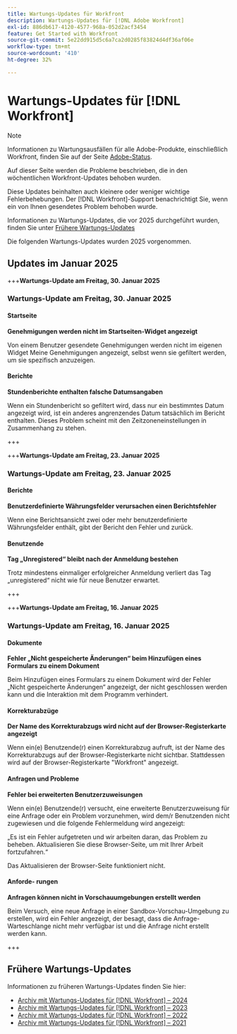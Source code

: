 ```yaml
---
title: Wartungs-Updates für Workfront
description: Wartungs-Updates für [!DNL Adobe Workfront]
exl-id: 886db617-4120-4577-968a-052d2acf3454
feature: Get Started with Workfront
source-git-commit: 5e22dd915d5c6a7ca2d0285f83824d4df36af06e
workflow-type: tm+mt
source-wordcount: '410'
ht-degree: 32%

---
```


# Wartungs-Updates für [!DNL Workfront]

>[!NOTE]
>
>Informationen zu Wartungsausfällen für alle Adobe-Produkte, einschließlich Workfront, finden Sie auf der Seite [Adobe-Status](https://status.adobe.com/).

Auf dieser Seite werden die Probleme beschrieben, die in den wöchentlichen Workfront-Updates behoben wurden.

Diese Updates beinhalten auch kleinere oder weniger wichtige Fehlerbehebungen. Der [!DNL Workfront]-Support benachrichtigt Sie, wenn ein von Ihnen gesendetes Problem behoben wurde.

Informationen zu Wartungs-Updates, die vor 2025 durchgeführt wurden, finden Sie unter [Frühere Wartungs-Updates](#previous-maintenance-updates)

Die folgenden Wartungs-Updates wurden 2025 vorgenommen.

## Updates im Januar 2025

+++**Wartungs-Update am Freitag, 30. Januar 2025**

### Wartungs-Update am Freitag, 30. Januar 2025

#### Startseite

**Genehmigungen werden nicht im Startseiten-Widget angezeigt**

Von einem Benutzer gesendete Genehmigungen werden nicht im eigenen Widget Meine Genehmigungen angezeigt, selbst wenn sie gefiltert werden, um sie spezifisch anzuzeigen.

#### Berichte

**Stundenberichte enthalten falsche Datumsangaben**

Wenn ein Stundenbericht so gefiltert wird, dass nur ein bestimmtes Datum angezeigt wird, ist ein anderes angrenzendes Datum tatsächlich im Bericht enthalten. Dieses Problem scheint mit den Zeitzoneneinstellungen in Zusammenhang zu stehen.

+++

+++**Wartungs-Update am Freitag, 23. Januar 2025**

### Wartungs-Update am Freitag, 23. Januar 2025

#### Berichte

**Benutzerdefinierte Währungsfelder verursachen einen Berichtsfehler**

Wenn eine Berichtsansicht zwei oder mehr benutzerdefinierte Währungsfelder enthält, gibt der Bericht den Fehler und zurück.

#### Benutzende

**Tag „Unregistered“ bleibt nach der Anmeldung bestehen**

Trotz mindestens einmaliger erfolgreicher Anmeldung verliert das Tag „unregistered“ nicht wie für neue Benutzer erwartet.

+++

+++**Wartungs-Update am Freitag, 16. Januar 2025**

### Wartungs-Update am Freitag, 16. Januar 2025

#### Dokumente

**Fehler „Nicht gespeicherte Änderungen“ beim Hinzufügen eines Formulars zu einem Dokument**

Beim Hinzufügen eines Formulars zu einem Dokument wird der Fehler „Nicht gespeicherte Änderungen“ angezeigt, der nicht geschlossen werden kann und die Interaktion mit dem Programm verhindert.

#### Korrekturabzüge

**Der Name des Korrekturabzugs wird nicht auf der Browser-Registerkarte angezeigt**

Wenn ein(e) Benutzende(r) einen Korrekturabzug aufruft, ist der Name des Korrekturabzugs auf der Browser-Registerkarte nicht sichtbar. Stattdessen wird auf der Browser-Registerkarte &quot;Workfront&quot; angezeigt.

#### Anfragen und Probleme

**Fehler bei erweiterten Benutzerzuweisungen**

Wenn ein(e) Benutzende(r) versucht, eine erweiterte Benutzerzuweisung für eine Anfrage oder ein Problem vorzunehmen, wird dem/r Benutzenden nicht zugewiesen und die folgende Fehlermeldung wird angezeigt:

„Es ist ein Fehler aufgetreten und wir arbeiten daran, das Problem zu beheben. Aktualisieren Sie diese Browser-Seite, um mit Ihrer Arbeit fortzufahren.“

Das Aktualisieren der Browser-Seite funktioniert nicht.

#### Anforde- rungen

**Anfragen können nicht in Vorschauumgebungen erstellt werden**

Beim Versuch, eine neue Anfrage in einer Sandbox-Vorschau-Umgebung zu erstellen, wird ein Fehler angezeigt, der besagt, dass die Anfrage-Warteschlange nicht mehr verfügbar ist und die Anfrage nicht erstellt werden kann.

+++

## Frühere Wartungs-Updates

Informationen zu früheren Wartungs-Updates finden Sie hier:

* [Archiv mit Wartungs-Updates für [!DNL Workfront] – 2024](2024-updates.md)
* [Archiv mit Wartungs-Updates für [!DNL Workfront] – 2023](2023-updates.md)
* [Archiv mit Wartungs-Updates für [!DNL Workfront] – 2022](2022-updates.md)
* [Archiv mit Wartungs-Updates für [!DNL Workfront] – 2021](2021-updates.md)

